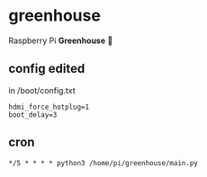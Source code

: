 # greenhouse

Raspberry Pi **Greenhouse** 🍁

## config edited

in /boot/config.txt

```
hdmi_force_hotplug=1
boot_delay=3
```

## cron

```
*/5 * * * * python3 /home/pi/greenhouse/main.py
```
